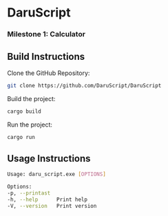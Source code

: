 # DaruScript

### Milestone 1: Calculator

## Build Instructions
Clone the GitHub Repository:
```bash
git clone https://github.com/DaruScript/DaruScript
```

Build the project:
```bash
cargo build
```

Run the project:
```bash
cargo run
```

## Usage Instructions
```bash
Usage: daru_script.exe [OPTIONS]

Options:
-p, --printast
-h, --help      Print help
-V, --version   Print version
```
